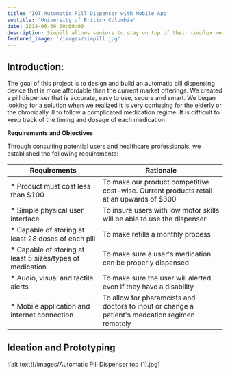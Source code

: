 ```yaml
---
title: 'IOT Automatic Pill Dispenser with Mobile App'
subtitle: 'University of British Columbia'
date: 2018-06-30 00:00:00
description: Simpill allows seniors to stay on top of their complex medical regimens. The dispenser alerts the patient when it is time to take their medication and dispenses the correct dosage. Smart connectivity allows pharamacists and doctors to remotely see when the medication is running low and change the regimen if needed.
featured_image: '/images/simpill.jpg'
---
```

## Introduction:

The goal of this project is to design and build an automatic pill dispensing device that is more affordable than the current market offerings.  We created a pill dispenser that is accurate, easy to use, secure and smart. We began looking for a solution when we realized it is very confusing for the elderly or the chronically ill to follow a complicated medication regime.  It is difficult to keep track of the timing and dosage of each medication.  

__Requirements and Objectives__

Through consulting potential users and healthcare professionals, we established the following requirements:

| __Requirements__                          | __Rationale__                                                                       |
| ------------------------------------- | ------------------------------------------------------------------------------- | 
| * Product must cost less than $100    | To make our product competitive cost-wise.  Current products retail at an upwards of $300|
| * Simple physical user interface      | To insure users with low motor skills will be able to use the dispenser         |  
| * Capable of storing  at least 28 doses of each pill | To make refills a monthly process                                | 
| * Capable of storing at least 5 sizes/types of medication | To make sure a user's medication can be properly dispensed |
| * Audio, visual and tactile alerts | To make sure the user will alerted even if they have a disability |
| * Mobile application and internet connection | To allow for pharamcists and doctors to input or change a patient's medcation regimen remotely |

## Ideation and Prototyping 

![alt text][/images/Automatic Pill Dispenser top (1).jpg]





